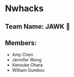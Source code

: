 # Nwhacks

## Team Name: JAWK 🦅

## Members:
- Amy Chen
- Jennifer Wong
- Kensuke Ohara
- William Gumboc
